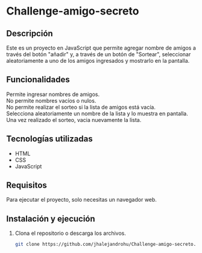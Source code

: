 # Challenge-amigo-secreto
## Descripción  

Este es un proyecto en JavaScript que permite agregar nombre de amigos a través del botón "añadir" y, a través de un botón de "Sortear", seleccionar aleatoriamente a uno de los amigos ingresados y mostrarlo en la pantalla.  

## Funcionalidades  

Permite ingresar nombres de amigos.  
No permite nombres vacíos o nulos.  
No permite realizar el sorteo si la lista de amigos está vacía.  
Selecciona aleatoriamente un nombre de la lista y lo muestra en pantalla. 
Una vez realizado el sorteo, vacia nuevamente la lista. 

## Tecnologías utilizadas  

- HTML  
- CSS  
- JavaScript  

## Requisitos  

Para ejecutar el proyecto, solo necesitas un navegador web.  

## Instalación y ejecución  

1. Clona el repositorio o descarga los archivos.  
   ```bash
   git clone https://github.com/jhalejandrohu/Challenge-amigo-secreto.git
 
